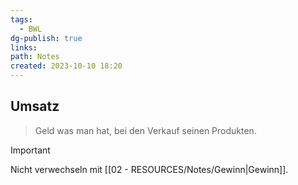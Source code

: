 ```yaml
---
tags:
  - BWL
dg-publish: true
links: 
path: Notes
created: 2023-10-10 18:20
---
```

## Umsatz 
> Geld was man hat, bei den Verkauf seinen Produkten.

>[!important] 
>Nicht verwechseln mit [[02 - RESOURCES/Notes/Gewinn\|Gewinn]].

